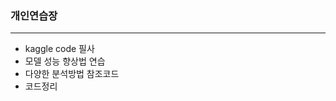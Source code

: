 ### 개인연습장
----------------------------------
* kaggle code 필사
* 모델 성능 향상법 연습
* 다양한 분석방법 참조코드
* 코드정리
